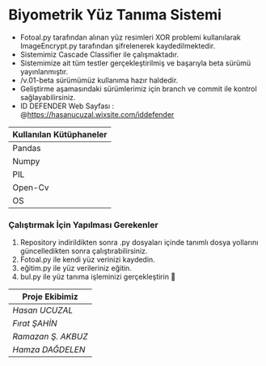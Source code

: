 # Biyometrik Yüz Tanıma Sistemi 

- Fotoal.py tarafından alınan yüz resimleri XOR problemi kullanılarak ImageEncrypt.py tarafından şifrelenerek kaydedilmektedir. 
- Sistemimiz Cascade Classifier ile çalışmaktadır. 
- Sistemimize ait tüm testler gerçekleştirilmiş ve başarıyla beta sürümü yayınlanmıştır. 
- /v.01-beta sürümümüz kullanıma hazır haldedir. 
- Geliştirme aşamasındaki sürümlerimiz için branch ve commit ile kontrol sağlayabilirsiniz. 
- ID DEFENDER Web Sayfası : @https://hasanucuzal.wixsite.com/iddefender

| Kullanılan Kütüphaneler  | 
| ------------- | 
| Pandas  | 
| Numpy  |
| PIL  | 
| Open-Cv  | 
| OS  | 

### Çalıştırmak İçin Yapılması Gerekenler
1. Repository indirildikten sonra .py dosyaları içinde tanımlı dosya yollarını güncelledikten sonra çalıştırabilirsiniz. 
2. Fotoal.py ile kendi yüz verinizi kaydedin.
3. eğitim.py ile yüz verileriniz eğitin.
4. bul.py ile yüz tanıma işleminizi gerçekleştirin 💯






| Proje Ekibimiz |
| ------------- | 
| *Hasan UCUZAL* |
| *Fırat ŞAHİN*|
| *Ramazan Ş. AKBUZ* |
| *Hamza DAĞDELEN* |
